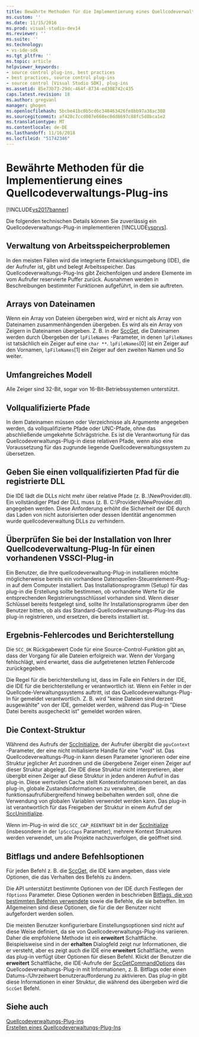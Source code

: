 ```yaml
---
title: Bewährte Methoden für die Implementierung eines Quellcodeverwaltungs-Plug-in | Microsoft-Dokumentation
ms.custom: ''
ms.date: 11/15/2016
ms.prod: visual-studio-dev14
ms.reviewer: ''
ms.suite: ''
ms.technology:
- vs-ide-sdk
ms.tgt_pltfrm: ''
ms.topic: article
helpviewer_keywords:
- source control plug-ins, best practices
- best practices, source control plug-ins
- source control [Visual Studio SDK], plug-ins
ms.assetid: 85e73b73-29dc-464f-8734-ed308742c435
caps.latest.revision: 18
ms.author: gregvanl
manager: ghogen
ms.openlocfilehash: 5bcbe41bc0b5cd6c348463426fe8bb97a38ac308
ms.sourcegitcommit: af428c7ccd007e668ec0dd8697c88fc5d8bca1e2
ms.translationtype: MT
ms.contentlocale: de-DE
ms.lasthandoff: 11/16/2018
ms.locfileid: "51742346"
---
```

# <a name="best-practices-for-implementing-a-source-control-plug-in"></a>Bewährte Methoden für die Implementierung eines Quellcodeverwaltungs-Plug-ins
[!INCLUDE[vs2017banner](../includes/vs2017banner.md)]

Die folgenden technischen Details können Sie zuverlässig ein Quellcodeverwaltungs-Plug-in implementieren [!INCLUDE[vsprvs](../includes/vsprvs-md.md)].  
  
## <a name="memory-management-issues"></a>Verwaltung von Arbeitsspeicherproblemen  
 In den meisten Fällen wird die integrierte Entwicklungsumgebung (IDE), die der Aufrufer ist, gibt und belegt Arbeitsspeicher. Das Quellcodeverwaltungs-Plug-Ins gibt Zeichenfolgen und andere Elemente im vom Aufrufer reservierte Puffer zurück. Ausnahmen werden in Beschreibungen bestimmter Funktionen aufgeführt, in dem sie auftreten.  
  
## <a name="arrays-of-file-names"></a>Arrays von Dateinamen  
 Wenn ein Array von Dateien übergeben wird, wird er nicht als Array von Dateinamen zusammenhängenden übergeben. Es wird als ein Array von Zeigern in Dateinamen übergeben. Z. B. in der [SccGet](../extensibility/sccget-function.md), die Dateinamen werden durch Übergeben der `lpFileNames` -Parameter, in denen `lpFileNames` ist tatsächlich ein Zeiger auf eine `char **`. `lpFileNames`[0] ist ein Zeiger auf den Vornamen, `lpFileNames`[1] ein Zeiger auf den zweiten Namen und So weiter.  
  
## <a name="large-model"></a>Umfangreiches Modell  
 Alle Zeiger sind 32-Bit, sogar von 16-Bit-Betriebssystemen unterstützt.  
  
## <a name="fully-qualified-paths"></a>Vollqualifizierte Pfade  
 In dem Dateinamen müssen oder Verzeichnisse als Argumente angegeben werden, da vollqualifizierte Pfade oder UNC-Pfade, ohne das abschließende umgekehrte Schrägstriche. Es ist die Verantwortung für das Quellcodeverwaltungs-Plug-in diese relativen Pfade, wenn also eine Voraussetzung für das zugrunde liegende Quellcodeverwaltungssystem zu übersetzen.  
  
## <a name="specify-a-fully-qualified-path-for-the-registered-dll"></a>Geben Sie einen vollqualifizierten Pfad für die registrierte DLL  
 Die IDE lädt die DLLs nicht mehr über relative Pfade (z. B..\NewProvider.dll). Ein vollständiger Pfad der DLL muss (z. B. C:\Providers\NewProvider.dll) angegeben werden. Diese Anforderung erhöht die Sicherheit der IDE durch das Laden von nicht autorisierten oder dessen Identität angenommen wurde quellcodeverwaltung DLLs zu verhindern.  
  
## <a name="check-for-an-existing-vssci-plug-in-when-you-install-your-source-control-plug-in"></a>Überprüfen Sie bei der Installation von Ihrer Quellcodeverwaltung-Plug-In für einen vorhandenen VSSCI-Plug-in  
 Ein Benutzer, die Ihre quellcodeverwaltung-Plug-in installieren möchte möglicherweise bereits ein vorhandene Datenquellen-Steuerelement-Plug-in auf dem Computer installiert. Das Installationsprogramm (Setup) für das plug-in die Erstellung sollte bestimmen, ob vorhandene Werte für die entsprechenden Registrierungsschlüssel vorhanden sind. Wenn dieser Schlüssel bereits festgelegt sind, sollte Ihr Installationsprogramm über den Benutzer bitten, ob als das Standard-Quellcodeverwaltungs-Plug-Ins das plug-in registrieren, und ersetzen, die bereits installiert ist.  
  
## <a name="error-result-codes-and-reporting"></a>Ergebnis-Fehlercodes und Berichterstellung  
 Die `SCC_OK` Rückgabewert Code für eine Source-Control-Funktion gibt an, dass der Vorgang für alle Dateien erfolgreich war. Wenn der Vorgang fehlschlägt, wird erwartet, dass die aufgetretenen letzten Fehlercode zurückgegeben.  
  
 Die Regel für die berichterstellung ist, dass im Falle ein Fehlers in der IDE, die IDE für die berichterstellung er verantwortlich ist. Wenn ein Fehler in der Quellcode-Verwaltungssystems auftritt, ist das Quellcodeverwaltungs-Plug-In für gemeldet verantwortlich. Z. B. wird "keine Dateien sind derzeit ausgewählte" von der IDE, gemeldet werden, während das Plug-in "Diese Datei bereits ausgecheckt ist" gemeldet worden wären.  
  
## <a name="the-context-structure"></a>Die Context-Struktur  
 Während des Aufrufs der [SccInitialize](../extensibility/sccinitialize-function.md), der Aufrufer übergibt die `ppvContext` -Parameter, der eine nicht initialisierte Handle für eine "void" ist. Das Quellcodeverwaltungs-Plug-in kann diesen Parameter ignorieren oder eine Struktur jeglicher Art zuordnen und die übergebene Zeiger einen Zeiger auf dieser Struktur abgelegt. Die IDE diese Struktur nicht interpretieren, aber übergibt einen Zeiger auf diese Struktur in jeden anderen Aufruf in das plug-in. Diese wertvollen Cache stellt Kontextinformationen bereit, an das plug-in, globale Zustandsinformationen zu verwalten, die funktionsaufrufübergreifend hinweg beibehalten werden soll, ohne die Verwendung von globalen Variablen verwendet werden kann. Das plug-in ist verantwortlich für das Freigeben der Struktur in einem Aufruf der [SccUninitialize](../extensibility/sccuninitialize-function.md).  
  
 Wenn im-Plug-in wird die `SCC_CAP_REENTRANT` bit in der [SccInitialize](../extensibility/sccinitialize-function.md) (insbesondere in der `lpSccCaps` Parameter), mehrere Kontext Strukturen werden verwendet, um alle Projekte nachzuverfolgen, die geöffnet sind.  
  
## <a name="bitflags-and-other-command-options"></a>Bitflags und andere Befehlsoptionen  
 Für jeden Befehl z. B. die [SccGet](../extensibility/sccget-function.md), die IDE kann angeben, dass viele Optionen, die das Verhalten des Befehls zu ändern.  
  
 Die API unterstützt bestimmte Optionen von der IDE durch Festlegen der `fOptions` Parameter. Diese Optionen werden in beschrieben [Bitflags, die von bestimmten Befehlen verwendete](../extensibility/bitflags-used-by-specific-commands.md) sowie die Befehle, die sie betreffen. Im Allgemeinen sind diese Optionen, die für die der Benutzer nicht aufgefordert werden sollen.  
  
 Die meisten Benutzer konfigurierbare Einstellungsoptionen sind nicht auf diese Weise definiert, da sie von Quellcodeverwaltungs-Plug-ins variieren. Daher die empfohlene Methode ist ein **erweitert** Schaltfläche. Beispielsweise sind in der **erhalten** Dialogfeld zeigt nur Informationen, die er versteht, aber es zeigt auch die IDE eine **erweitert** Schaltfläche, wenn das plug-in verfügt über Optionen für diesen Befehl. Klickt der Benutzer die **erweitert** Schaltfläche, die IDE-Aufrufe der [SccGetCommandOptions](../extensibility/sccgetcommandoptions-function.md) das Quellcodeverwaltungs-Plug-in mit Informationen, z. B. Bitflags oder einen Datums-/Uhrzeitwert benutzeraufforderung zu aktivieren. Das plug-in gibt diese Informationen in einer Struktur, die während des übergeben wird die `SccGet` Befehl.  
  
## <a name="see-also"></a>Siehe auch  
 [Quellcodeverwaltungs-Plug-ins](../extensibility/source-control-plug-ins.md)   
 [Erstellen eines Quellcodeverwaltungs-Plug-Ins](../extensibility/internals/creating-a-source-control-plug-in.md)

